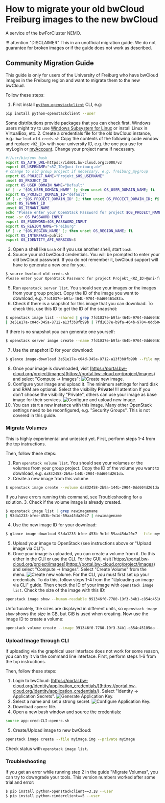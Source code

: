 # How to migrate your old bwCloud Freiburg images to the new bwCloud

A service of the bwForCluster NEMO.

!!! attention "DISCLAIMER"
    This in an unofficial migration guide.
    We do not guarantee for broken images or if the guide does not work as described.

## Community Migration Guide

This guide is only for users of the University of Freiburg who have bwCloud images in the Freiburg region and want to migrate them to the new bwCloud.

Follow these steps:

1. First install [`python-openstackclient`](https://pypi.org/project/python-openstackclient/) CLI, e.g:
```bash
pip install python-openstackclient --user
```
Some distributions provide packages that you can check first.
Windows users might try to use [Windows Subsystem for Linux](https://docs.microsoft.com/en-us/windows/wsl/install) or install Linux in VirtualBox, etc.
2. Create a credentials file for the old bwCloud instance, e.g.: `bwcloud-old-creds.sh`
Copy the contents of the following code window and replace `<RZ_ID>` with your university ID, e.g. the one you use for myLogin or [myAccount](https://myaccount.uni-freiburg.de).
Change your project name if necessary.
```bash
#!/usr/bin/env bash
export OS_AUTH_URL=https://idm01.bw-cloud.org:5000/v3
export OS_USERNAME="<RZ_ID>@uni-freiburg.de"
# change to old group project if necessary, e.g. freiburg_mygroup
export OS_PROJECT_NAME="Projekt_$OS_USERNAME"
unset OS_PROJECT_ID
export OS_USER_DOMAIN_NAME="Default"
if [ -z "$OS_USER_DOMAIN_NAME" ]; then unset OS_USER_DOMAIN_NAME; fi
export OS_PROJECT_DOMAIN_ID="default"
if [ -z "$OS_PROJECT_DOMAIN_ID" ]; then unset OS_PROJECT_DOMAIN_ID; fi
unset OS_TENANT_ID
unset OS_TENANT_NAME
echo "Please enter your OpenStack Password for project $OS_PROJECT_NAME as user $OS_USERNAME: "
read -sr OS_PASSWORD_INPUT
export OS_PASSWORD=$OS_PASSWORD_INPUT
export OS_REGION_NAME="Freiburg"
if [ -z "$OS_REGION_NAME" ]; then unset OS_REGION_NAME; fi
export OS_INTERFACE=public
export OS_IDENTITY_API_VERSION=3
```
3. Open a shell like `bash` or if you use another shell, start `bash`.
4. Source your old bwCloud credentials.
You will be prompted to enter your old bwCloud password.
If you do not remember it, bwCloud support will have to generate a new one for you.
```bash
$ source bwcloud-old-creds.sh
Please enter your OpenStack Password for project Projekt_<RZ_ID>@uni-freiburg.de as user <RZ_ID>@uni-freiburg.de: 
```
5. Run `openstack server list`.
You should see your images or the images from your group project.
Copy the ID of the image you want to download, e.g. `7fd1037e-b9fa-464b-9704-0dd60461d83a`.
6. Check if there is a snapshot for this image that you can download.
To check this, use this ID to get the ID of the snapshot:
```bash
$ openstack image list --shared | grep 7fd1037e-b9fa-464b-9704-0dd60461d83a
| 3e51e17a-c04d-345a-8712-a13f3b8fb99b | 7fd1037e-b9fa-464b-9704-0dd60461d83a-snapshot-2022-03-11-19-40-06 | active |
```
If there is no snapshot you can generate one yourself:
```bash
$ openstack server image create --name 7fd1037e-b9fa-464b-9704-0dd60461d83a-snapshot-$(date -I) 7fd1037e-b9fa-464b-9704-0dd60461d83a
```
7. Use the snapshot ID for your download:
```bash
$ glance image-download 3e51e17a-c04d-345a-8712-a13f3b8fb99b --file myimage.img --progress
```
8. Once your image is downloaded, visit [https://portal.bw-cloud.org/project/images](https://portal.bw-cloud.org/project/images) and select "Compute -> Images":
![Create new image.](img/image-upload.png)
9. Configure your image and upload it.
The minimum settings for hard disk and RAM are optional.
Select the visibility **Private**!
!!! attention
    If you don't choose the visibility "Private", others can use your image as base image for their services.
![Configure and upload new image.](img/image-config.png)
10. You can start a new instance with this image.
Many other OpenStack settings need to be reconfigured, e.g. "Security Groups".
This is not covered in this guide.

### Migrate Volumes

This is highly experimental and untested yet.
First, perform steps 1-4 from the top instructions.

Then, follow these steps:

1. Run `openstack volume list`.
You should see your volumes or the volumes from your group project.
Copy the ID of the volume you want to download, e.g. `da832458-2b9a-144b-2904-0dd604d261da`.
2. Create a new image from this volume:
```bash
$ openstack image create --volume da832458-2b9a-144b-2904-0dd604d261da --force newimagename
```
If you have errors running this command, see Troubleshooting for a solution.
3. Check if the volume image is already created.
```bash
$ openstack image list | grep newimagename
| 93da1233-bfee-453b-9c1d-59aa45da20c7 | newimagename                                                      | active |
```
4. Use the new image ID for your download:
```bash
$ glance image-download 93da1233-bfee-453b-9c1d-59aa45da20c7 --file myvolume.img --progress
```
5. Upload your image to OpenStack (see instructions above or "Upload image via CLI").
6. Once your image is uploaded, you can create a volume from it.
Do this either in the GUI or use the CLI.
For the GUI, visit [https://portal.bw-cloud.org/project/images](https://portal.bw-cloud.org/project/images) and select "Compute -> Images".
Select "Create Volume" from the menu.
![Create new volume.](img/volume-create.png)
For the CLI, you must first set up your credentials.
To do this, follow steps 1-4 from the "Uploading an image via CLI" guide.
Then check the ID of your image with `openstack image list`.
Check the size of the image with this ID:
```bash
openstack image show --human-readable 991346f0-7780-19f3-34b1-c854c45105da
```
Unfortunately, the sizes are displayed in different units, so `openstack image show` shows the size in GB, but GiB is used when creating.
Now use the image ID to create a volume:
```bash
openstack volume create --image 991346f0-7780-19f3-34b1-c854c45105da --size 12 myvolume # change size
```

### Upload Image through CLI

If uploading via the graphical user interface does not work for some reason, you can try it via the command line interface.
First, perform steps 1-6 from the top instructions.

Then, follow these steps:

1. Login to bwCloud: [https://portal.bw-cloud.org/identity/application_credentials/](https://portal.bw-cloud.org/identity/application_credentials/).
Select "Identity -> Application Secrets".
![Generate Application Key.](img/api-key.png)
2. Select a name and set a strong secret.
![Configure Application Key.](img/api-key-conf.png)
3. Download `openrc` file.
4. Open a new bash window and source the credentials:
```bash
source app-cred-CLI-openrc.sh
```
5. Create/Upload image to new bwCloud:
```bash
openstack image create --file myimage.img --private myimage
```
Check status with `openstack image list`.

### Troubleshooting

If you get an error while running step 2 in the guide "Migrate Volumes", you can try to downgrade your tools.
This version numbers worked after some trial and error:

```bash
$ pip install python-openstackclient==3.18 --user
$ pip install python-cinderclient==5 --user
```
